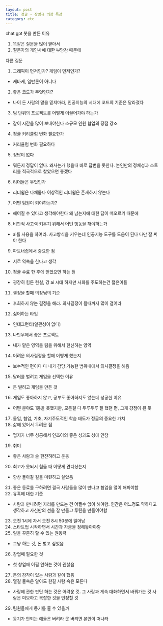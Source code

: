 ```yaml
---
layout: post
title: 정글 - 장병규 의장 특강
category: etc
---
```


chat gpt 봇을 만든 이유

1. 똑같은 질문을 많이 받아서
2. 질문자의 개인사에 대한 부담감 때문에

다른 질문
1. 그래픽이 먼저인가? 게임이 먼저인가?
  - 케바케, 일반론이 아니다
2. 좋은 코드가 무엇인가?
  - 나이 든 사람의 말을 믿지마라, 인공지능의 시대에 코드의 기준은 달라졌다
3. 팀 단위의 프로젝트를 어떻게 이끌어가야 하는가
  - 같이 시간을 많이 보내야한다 소규모 인원 협업의 장점 강조
4. 정글 커리큘럼 변화 필요한가
  - 커리큘럼 변화 필요하다
5. 정답이 없다
  - 뭐든지 정답이 없다. 왜사는가 했을때 바로 답변을 못한다. 본인만의 정체성과 스토리를 적극적으로 찾았으면 좋겠다
6. 리더들은 무엇인가
  - 리더쉽은 다채롭다 이상적인 리더쉽은 존재하지 않는다
7. 어떤 팀원이 되야하는가?
  - 헤어질 수 있다고 생각해야한다 왜 남는지에 대한 답이 떠오르기 때문에
8. 비판적 사고력 키우기 위해서 어떤 행동을 해야하는가
  - ai를 사용을 하여라. 사고방식을 키우는데 인공지능 도구를 도움이 된다 다만 잘 써야 한다
9. 파트너쉽에서 중요한 점
  - 서로 약속을 한다고 생각
10. 정글 수료 한 후에 얻었으면 하는 점
  - 굉장히 힘든 현실, 강 ai 시대 하지만 사회를 주도하는건 젋은이들
11. 결정을 할때 의장님의 기준
  - 후회하지 않는 결정을 해라. 의사결정이 될때까지 많이 걸어라
12. 싫어하는 타입
  - 인테그런티(일관성이 없다)
13. 나만무에서 좋은 프로젝트
  - 내가 맡은 영역을 팀을 위해서 헌신하는 영역
14. 어려운 의사결정을 할때 어떻게 했는지
  - 보수적인 편이다 다 내가 감당 가능한 범위내에서 의사결정을 해옴
15. 달러를 벌려고 게임을 선택한 이유
  - 돈 벌려고 게임을 만든 것
16. 게임도 좋아하지 않고, 공부도 좋아하지도 않는데 성공한 이유
  - 어떤 분야도 1등을 못했지만, 모든걸 다 두루두루 잘 했던 편, 그게 강점이 된 듯
17. 몰입, 협업, 기초, 자기주도적인 학습 태도가 정글의 중요한 가치
18. 삶에 있어서 두려운 점
  - 펍지가 너무 성공해서 인조이의 좋은 성과도 성에 안참
19. 취미
  - 좋은 사람과 술 한잔하려고 운동
20. 최고가 못되서 힘들 때 어떻게 견디셨는지
  - 항상 돌아갈 길을 마련하고 살았음
21. 좋은 동료를 구하려면 결국 사람들을 많이 만나고 협업을 많이 해봐야함
22. 유혹에 대한 기준
  - 사람과 만나려면 자리를 만드는 건 어쩔수 없이 해야함. 인간은 어느정도 약하다고 생각하고 자신만의 선을 잘 만들고 루틴을 만들어야함
23. 오전 1시에 자서 오전 8시 50분에 일어남
24. 스타트업 시작하면서 시간과 자금을 정해놓아야함
25. 일을 꾸준히 할 수 있는 원동력
  - 그냥 하는 것, 돈 벌고 싶었음
26. 창업때 필요한 것
  - 첫 창업때 어필 안하는 것이 괜찮음
27. 돈의 감각이 있는 사람과 같이 했음
28. 열길 물속은 알아도 한길 사람 속은 모른다
  - 사람에 관한 판단 하는 것은 어려운 것. 그 사람과 계속 대화하면서 바꿔가는 것
    사람은 미묘하고 복잡한 것을 인정할 것
29. 팀원들에게 동기를 줄 수 있을까
  - 동기가 안되는 애들은 버려라 못 버리면 본인이 떠나라